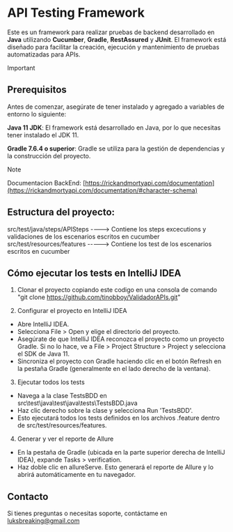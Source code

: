 # API Testing Framework

Este es un framework para realizar pruebas de backend desarrollado en **Java** utilizando **Cucumber**, **Gradle**, **RestAssured** y **JUnit**. El framework está diseñado para facilitar la creación, ejecución y mantenimiento de pruebas automatizadas para APIs.


> [!IMPORTANT]
>## Prerequisitos
>Antes de comenzar, asegúrate de tener instalado y agregado a variables de entorno lo siguiente:
> 
>  **Java 11 JDK**: El framework está desarrollado en Java, por lo que necesitas tener instalado el JDK 11.
> 
>  **Gradle 7.6.4 o superior**: Gradle se utiliza para la gestión de dependencias y la construcción del proyecto.


>[!NOTE]
> Documentacion BackEnd: [https://rickandmortyapi.com/documentation](https://rickandmortyapi.com/documentation/#character-schema)


## Estructura del proyecto:
src/test/java/steps/APISteps ----> Contiene los steps excecutions y validaciones de los escenarios escritos en cucumber
src/test/resources/features -----> Contiene los test de los escenarios escritos en cucumber


## Cómo ejecutar los tests en IntelliJ IDEA
1. Clonar el proyecto copiando este codigo en una consola de comando "git clone https://github.com/tinobboy/ValidadorAPIs.git"
   
3. Configurar el proyecto en IntelliJ IDEA
- Abre IntelliJ IDEA.
- Selecciona File > Open y elige el directorio del proyecto.
- Asegúrate de que IntelliJ IDEA reconozca el proyecto como un proyecto Gradle. Si no lo hace, ve a File > Project Structure > Project y selecciona el SDK de Java 11.
- Sincroniza el proyecto con Gradle haciendo clic en el botón Refresh en la pestaña Gradle (generalmente en el lado derecho de la ventana).

3. Ejecutar todos los tests
- Navega a la clase TestsBDD en src\test\java\test\java\tests\TestsBDD.java
- Haz clic derecho sobre la clase y selecciona Run 'TestsBDD'.
- Esto ejecutará todos los tests definidos en los archivos .feature dentro de src/test/resources/features.

4. Generar y ver el reporte de Allure
- En la pestaña de Gradle (ubicada en la parte superior derecha de IntelliJ IDEA), expande Tasks > verification.
- Haz doble clic en allureServe. Esto generará el reporte de Allure y lo abrirá automáticamente en tu navegador.

## Contacto
Si tienes preguntas o necesitas soporte, contáctame en luksbreaking@gmail.com
